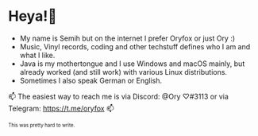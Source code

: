# Heya!👋 
<p>
<ul>
<li>My name is Semih but on the internet I prefer Oryfox or just Ory :)</li>
<li>Music, Vinyl records, coding and other techstuff defines who I am and what I like.</li>
<li>Java is my mothertongue and I use Windows and macOS mainly, but already worked (and still work) with various Linux distributions.</li>
<li>Sometimes I also speak German or English.</li>
</ul>
</p>

📫 The easiest way to reach me is via Discord: @Ory ♡#3113 or via Telegram: https://t.me/oryfox 📫

<sub><sup>This was pretty hard to write.</sup></sub>
